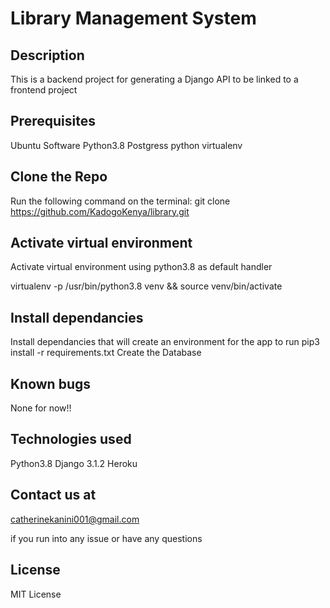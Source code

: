 # Library Management System
## Description
This is a backend project for generating a Django API to be linked to a frontend project

## Prerequisites
Ubuntu Software Python3.8 Postgress python virtualenv

## Clone the Repo
Run the following command on the terminal: git clone https://github.com/KadogoKenya/library.git

## Activate virtual environment
Activate virtual environment using python3.8 as default handler

virtualenv -p /usr/bin/python3.8 venv && source venv/bin/activate

## Install dependancies
Install dependancies that will create an environment for the app to run pip3 install -r requirements.txt Create the Database

## Known bugs
None for now!!

## Technologies used
Python3.8 Django 3.1.2 Heroku

## Contact us at
catherinekanini001@gmail.com

if you run into any issue or have any questions

## License
MIT License
